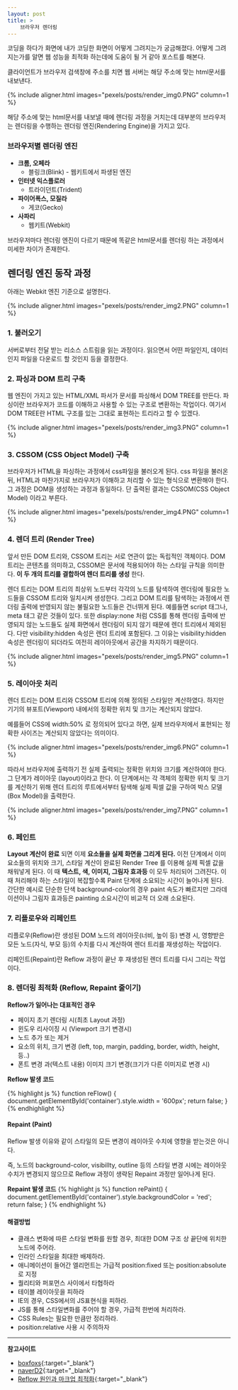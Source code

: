 ```yaml
---
layout: post
title: >
    브라우저 렌더링
---
```


코딩을 하다가 화면에 내가 코딩한 화면이 어떻게 그려지는가 궁금해졌다. 
어떻게 그려지는가를 알면 웹 성능을 최적화 하는데에 도움이 될 거 같아 포스트를 해본다.

클라이언트가 브라우저 검색창에 주소를 치면 웹 서버는 해당 주소에 맞는 html문서를 내보낸다.

{% include aligner.html images="pexels/posts/render_img0.PNG" column=1 %}

해당 주소에 맞는 html문서를 내보낼 때에 렌더링 과정을 거치는데 대부분의 브라우저는 렌더링을 수행하는 렌더링 엔진(Rendering Engine)을 가지고 있다.

### 브라우저별 렌더링 엔진
- **크롬, 오페라**
  - 블링크(Blink) - 웹키트에서 파생된 엔진
- **인터넷 익스플로러**
  - 트라이던트(Trident)
- **파이어폭스, 모질라**
  - 게코(Gecko)
- **사파리**
  - 웹키트(Webkit)



브라우저마다 렌더링 엔진이 다르기 때문에 똑같은 html문서를 렌더링 하는 과정에서 미세한 차이가 존재한다.

## 렌더링 엔진 동작 과정

아래는 Webkit 엔진 기준으로 설명한다.

{% include aligner.html images="pexels/posts/render_img2.PNG" column=1 %}


### 1. 불러오기

서버로부터 전달 받는 리소스 스트림을 읽는 과정이다. 읽으면서 어떤 파일인지, 데이터인지 파일을 다운로드 할 것인지 등을 결정한다.

### 2. 파싱과 DOM 트리 구축

웹 엔진이 가지고 있는 HTML/XML 파서가 문서를 파싱해서 DOM TREE를 만든다.
파싱이란 브라우저가 코드를 이해하고 사용할 수 있는 구조로 변환하는 작업이다.
여기서 DOM TREE란 HTML 구조를 있는 그대로 표현하는 트리라고 할 수 있겠다.

{% include aligner.html images="pexels/posts/render_img3.PNG" column=1 %}


### 3. CSSOM (CSS Object Model) 구축

브라우저가 HTML을 파싱하는 과정에서 css파일을 불러오게 된다. css 파일을 불러온 뒤, HTML과 마찬가지로 브라우저가 이해하고 처리할 수 있는 형식으로 변환해야 한다.
그 과정은 DOM을 생성하는 과정과 동일하다. 단 출력된 결과는 CSSOM(CSS Object Model) 이라고 부른다.

{% include aligner.html images="pexels/posts/render_img4.PNG" column=1 %}

### 4. 렌더 트리 (Render Tree)

앞서 만든 DOM 트리와, CSSOM 트리는 서로 연관이 없는 독립적인 객체이다. DOM 트리는 콘텐츠를 의미하고, CSSOM은 문서에 적용되어야 하는 스타일 규칙을 의미한다.
__이 두 개의 트리를 결합하여 렌더 트리를 생성__
한다.


렌더 트리는 DOM 트리의 최상위 노드부터 각각의 노드를 탐색하여 렌더링에 필요한 노드들을 CSSOM 트리와 일치시켜 생성한다. 그리고 DOM 트리를 탐색하는 과정에서 렌더링 출력에 반영되지 않는 불필요한 노드들은 건너뛰게 된다. 예를들면 script 태그나, meta 태그 같은 것들이 있다. 또한 display:none 처럼 CSS를 통해 렌더링 출력에 반영되지 않는 노드들도 실제 화면에서 렌더링이 되지 않기 때문에 렌더 트리에서 제외된다. 다만 visibility:hidden 속성은 렌더 트리에 포함된다. 그 이유는 visibility:hidden 속성은 렌더링이 되더라도 여전히 레이아웃에서 공간을 차지하기 때문이다.

{% include aligner.html images="pexels/posts/render_img5.PNG" column=1 %}

### 5. 레이아웃 처리

렌더 트리는 DOM 트리와 CSSOM 트리에 의해 정의된 스타일만 계산하였다. 하지만 기기의 뷰포트(Viewport) 내에서의 정확한 위치 및 크기는 계산되지 않았다.

예를들어 CSS에 width:50% 로 정의되어 있다고 하면, 실제 브라우저에서 표현되는 정확한 사이즈는 계산되지 않았다는 의미이다.

{% include aligner.html images="pexels/posts/render_img6.PNG" column=1 %}

따라서 브라우저에 출력하기 전 실제 출력되는 정확한 위치와 크기를 계산하여야 한다. 그 단계가 레이아웃 (layout)이라고 한다. 이 단계에서는 각 객체의 정확한 위치 및 크기를 계산하기 위해 렌더 트리의 루트에서부터 탐색해 실제 픽셀 값을 구하여 박스 모델 (Box Model)을 출력한다.

{% include aligner.html images="pexels/posts/render_img7.PNG" column=1 %}

### 6. 페인트

__Layout 계산이 완료__
되면 이제 __요소들을 실제 화면을 그리게 된다.__ 이전 단계에서 이미 요소들의 위치와 크기, 스타일 계산이 완료된 Render Tree 를 이용해 실제 픽셀 값을 채워넣게 된다. 이 때 __텍스트, 색, 이미지, 그림자 효과등__
이 모두 처리되어 그려진다. 이 때 처리해야 하는 스타일이 복잡할수록 Paint 단계에 소요되는 시간이 늘어나게 된다. 간단한 예시로 단순한 단색 background-color의 경우 paint 속도가 빠르지만 그라데이션이나 그림자 효과등은 painting 소요시간이 비교적 더 오래 소요된다.

### 7. 리플로우와 리페인트

리플로우(Reflow)란 생성된 DOM 노드의 레이아웃(너비, 높이 등) 변경 시, 영향받은 모든 노드(자식, 부모 등)의 수치를 다시 계산하여 렌더 트리를 재생성하는 작업이다.

리페인트(Repaint)란 Reflow 과정이 끝난 후 재생성된 렌더 트리를 다시 그리는 작업이다.

### 8. 렌더링 최적화 (Reflow, Repaint 줄이기)
**Reflow가 일어나는 대표적인 경우**
- 페이지 초기 렌더링 시(최초 Layout 과정)
- 윈도우 리사이징 시 (Viewport 크기 변경시)
- 노드 추가 또는 제거
- 요소의 위치, 크기 변경 (left, top, margin, padding, border, width, height, 등..)
- 폰트 변경 과(텍스트 내용) 이미지 크기 변경(크기가 다른 이미지로 변경 시)

**Reflow 발생 코드**

{% highlight js %}
    function reFlow() { 
        document.getElementById('container').style.width = '600px';
        return false; 
    }
{% endhighlight %}


#### Repaint (Paint)
Reflow 발생 이유와 같이 스타일의 모든 변경이 레이아웃 수치에 영향을 받는것은 아니다. 

즉, 노드의 background-color, visibillty, outline 등의 스타일 변경 시에는 레이아웃 수치가 변경되지 않으므로 Reflow 과정이 생략된 Repaint 과정만 일어나게 된다.

**Repaint 발생 코드**
{% highlight js %}
    function rePaint() { 
        document.getElementById('container').style.backgroundColor = 'red'; 
        return false; 
    }
{% endhighlight %}

#### 해결방법
- 클래스 변화에 따른 스타일 변화를 원할 경우, 최대한 DOM 구조 상 끝단에 위치한 노드에 주어라. 
- 인라인 스타일을 최대한 배제하라.
- 애니메이션이 들어간 엘리먼트는 가급적 position:fixed 또는 position:absolute 로 지정
- 퀄리티와 퍼포먼스 사이에서 타협하라
- 테이블 레이아웃을 피하라
- IE의 경우, CSS에서의 JS표현식을 피하라.
- JS를 통해 스타일변화를 주어야 할 경우, 가급적 한번에 처리하라.
- CSS Rules는 필요한 만큼만 정리하라.
- position:relative 사용 시 주의하자


---

**참고사이트**
* [boxfoxs](https://boxfoxs.tistory.com/408){:target="_blank"}
* [naverD2](https://d2.naver.com/helloworld/59361){:target="_blank"}
* [Reflow 원인과 마크업 최적화](https://lists.w3.org/Archives/Public/public-html-ig-ko/2011Sep/att-0031/Reflow_____________________________Tip.pdf){:target="_blank"}